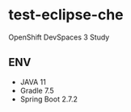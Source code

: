 # test-eclipse-che

OpenShift DevSpaces 3 Study

## ENV
  * JAVA 11
  * Gradle 7.5
  * Spring Boot 2.7.2

